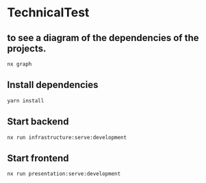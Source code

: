 # TechnicalTest

## to see a diagram of the dependencies of the projects.

`nx graph`

## Install dependencies

`yarn install`

## Start backend

`nx run infrastructure:serve:development`

## Start frontend

`nx run presentation:serve:development` 
